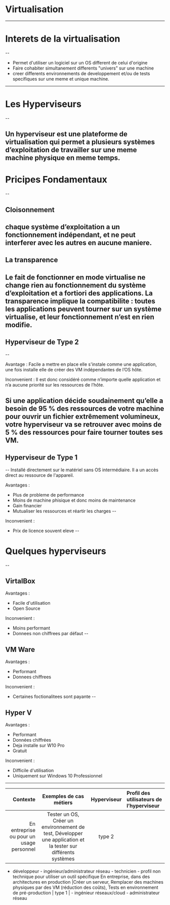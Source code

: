 # Virtualisation
---

# Interets de la virtualisation
--

- Permet d'utiliser un logiciel sur un OS different de celui d'origine
- Faire cohabiter simultanement differents "univers" sur une machine
- creer differents environnements de developpement et/ou de tests specifiques sur une meme et unique machine.
---

# Les Hyperviseurs
--

Un hyperviseur est une plateforme de virtualisation qui permet a plusieurs systèmes d’exploitation de travailler sur une meme machine physique en meme temps. 
---

 # Pricipes Fondamentaux
 --
 
 ## Cloisonnement
chaque système d’exploitation a un fonctionnement indépendant, et ne peut 
interferer avec les autres en aucune maniere.
--

## La transparence 
Le fait de fonctionner en mode virtualise ne change rien au fonctionnement du 
système d’exploitation et a fortiori des applications. 
La transparence implique la compatibilite : toutes les applications peuvent tourner sur un système virtualise, et leur fonctionnement n’est en rien modifie.
---

## Hyperviseur de Type 2
--

Avantage :
Facile a mettre en place elle s'instale comme une application, une fois installe elle de créer des VM indépendantes de l’OS hôte.

Inconvenient :
Il est donc considéré comme n’importe quelle application et n’a aucune priorité sur les ressources de l’hôte. 

Si une application décide soudainement qu’elle a besoin de 95 % des ressources de votre machine pour ouvrir un fichier extrêmement volumineux, votre hyperviseur va se retrouver avec moins de 5 % des ressources pour faire tourner toutes ses VM.
---

## Hyperviseur de Type 1
--
Installé directement sur le matériel sans OS intermédiaire. Il a un accès direct au ressource de l'appareil.  

Avantages :
- Plus de probleme de performance 
- Moins de machine phisique et donc moins de maintenance
- Gain financier
- Mutualiser les ressources et réartir les charges
--

Inconvenient :
- Prix de licence souvent eleve
--


# Quelques hyperviseurs 
--

## VirtalBox

Avantages : 
- Facile d'utilisation
- Open Source

Inconvenient :
- Moins performant
- Donnees non chiffrees par défaut
--

## VM Ware

Avantages : 
- Performant 
- Donnees chiffrees

Inconvenient :
- Certaines foctionalitees sont payante 
--

## Hyper V

Avantages : 
- Performant
- Données chiffrées
- Deja installe sur W10 Pro
- Gratuit

Inconvenient :
- Difficile d'utilisation
- Uniquement sur Windows 10 Professionnel
---

Contexte | Exemples de cas métiers | Hyperviseur | Profil des utilisateurs de l’hyperviseur
---: | :---: | :---: | :--- 
En entreprise ou pour un usage personnel | Tester un OS, Créer un environnement de test, Développer une application et la tester sur différents systèmes | type 2 | 
 - développeur - ingénieur/administrateur réseau - technicien - profil non technique pour utiliser un outil spécifique
En entreprise, dans des architectures en production |Créer un serveur, Remplacer des machines physiques par des VM (réduction des coûts), Tests en environnement de pré-production | type 1 | - ingénieur réseaux/cloud - administrateur réseau
